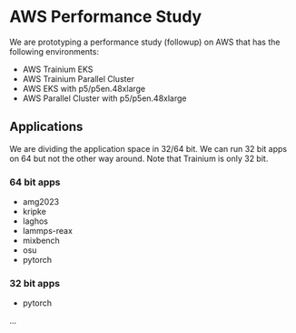 # AWS Performance Study

We are prototyping a performance study (followup) on AWS that has the following environments:

- AWS Trainium EKS
- AWS Trainium Parallel Cluster
- AWS EKS with p5/p5en.48xlarge
- AWS Parallel Cluster with p5/p5en.48xlarge

## Applications

We are dividing the application space in 32/64 bit. We can run 32 bit apps on 64 but not the other way around. Note that Trainium is only 32 bit.

### 64 bit apps

- amg2023
- kripke
- laghos
- lammps-reax
- mixbench
- osu
- pytorch

### 32 bit apps

- pytorch

...
